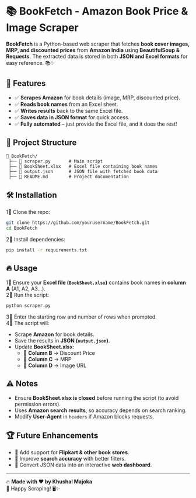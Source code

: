 # 📚 BookFetch - Amazon Book Price & Image Scraper

**BookFetch** is a Python-based web scraper that fetches **book cover images, MRP, and discounted prices** from **Amazon India** using **BeautifulSoup & Requests**. The extracted data is stored in both **JSON and Excel formats** for easy reference. 📚✨

## 🚀 Features
- ✅ **Scrapes Amazon** for book details (image, MRP, discounted price).
- ✅ **Reads book names** from an Excel sheet.
- ✅ **Writes results** back to the same Excel file.
- ✅ **Saves data in JSON format** for quick access.
- ✅ **Fully automated** – just provide the Excel file, and it does the rest!

## 💂️ Project Structure
```
📁 BookFetch/
 ├── 📄 scraper.py       # Main script
 ├── 📄 BookSheet.xlsx   # Excel file containing book names
 ├── 📄 output.json      # JSON file with fetched book data
 ├── 📄 README.md        # Project documentation
```

## 🛠 Installation
1⃣ Clone the repo:
```sh
git clone https://github.com/yourusername/BookFetch.git
cd BookFetch
```
2⃣ Install dependencies:
```sh
pip install -r requirements.txt
```

## 🔥 Usage
1⃣ Ensure your **Excel file (`BookSheet.xlsx`)** contains book names in **column A** (A1, A2, A3...).  
2⃣ Run the script:
```sh
python scraper.py
```
3⃣ Enter the starting row and number of rows when prompted.  
4⃣ The script will:
   - Scrape **Amazon** for book details.
   - Save the results in **JSON (`output.json`)**.
   - Update **BookSheet.xlsx**:
     - 📌 **Column B** → Discount Price  
     - 📌 **Column C** → MRP  
     - 📌 **Column D** → Image URL  

## ⚠️ Notes
- Ensure **BookSheet.xlsx is closed** before running the script (to avoid permission errors).
- Uses **Amazon search results**, so accuracy depends on search ranking.
- Modify **User-Agent** in `headers` if Amazon blocks requests.

## 🏆 Future Enhancements
- 📌 Add support for **Flipkart & other book stores**.
- 📌 Improve **search accuracy** with better filters.
- 📌 Convert JSON data into an interactive **web dashboard**.

---

🔥 **Made with ❤️ by Khushal Majoka**  
🚀 Happy Scraping! 🖥️✨

